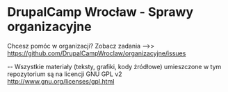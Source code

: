 DrupalCamp Wrocław - Sprawy organizacyjne
==========================================

Chcesz pomóc w organizacji? Zobacz zadania -->> https://github.com/DrupalCampWroclaw/organizacyjne/issues

--
Wszystkie materiały (teksty, grafiki, kody źródłowe) umieszczone w tym repozytorium są na licencji GNU GPL v2 http://www.gnu.org/licenses/gpl.html



